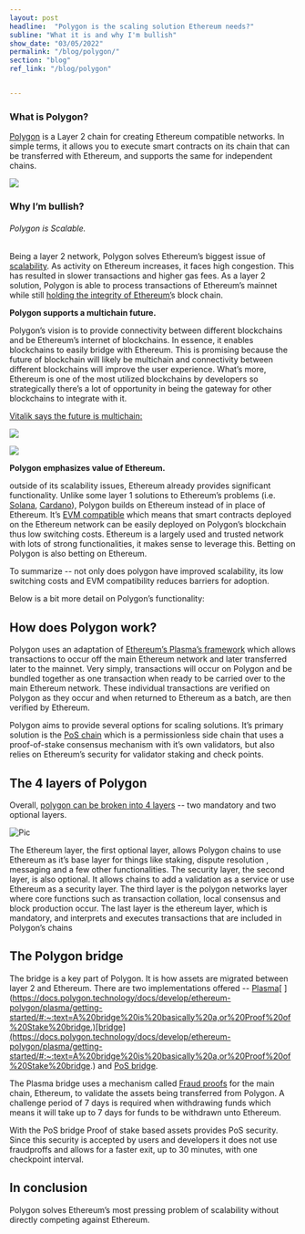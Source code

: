 ```yaml
---
layout: post
headline:  "Polygon is the scaling solution Ethereum needs?"
subline: "What it is and why I'm bullish"
show_date: "03/05/2022"
permalink: "/blog/polygon/"
section: "blog"
ref_link: "/blog/polygon"


---
```



### What is Polygon?

[Polygon](https://polygon.technology/) is a Layer 2 chain for creating Ethereum compatible networks. In simple terms, it allows you to execute smart contracts on its chain that can be transferred with Ethereum, and supports the same for independent chains. 

![](Aspose.Words.80ac7984-f941-42df-b52f-edcf335bcbde.001.png)


### Why I’m bullish?

###### Polygon is Scalable.

Being a layer 2 network, Polygon solves Ethereum’s biggest issue of [scalability](https://blog.coinbase.com/scaling-ethereum-crypto-for-a-billion-users-715ce15afc0b). As activity on Ethereum increases, it faces high congestion. This has resulted in slower transactions and higher gas fees. As a layer 2 solution, Polygon is able to process transactions of Ethereum’s mainnet while still [holding](https://www.one37pm.com/nft/tech/what-are-layer-2-solutions-and-why-are-they-important)[ ](https://www.one37pm.com/nft/tech/what-are-layer-2-solutions-and-why-are-they-important)[the](https://www.one37pm.com/nft/tech/what-are-layer-2-solutions-and-why-are-they-important)[ ](https://www.one37pm.com/nft/tech/what-are-layer-2-solutions-and-why-are-they-important)[integrity](https://www.one37pm.com/nft/tech/what-are-layer-2-solutions-and-why-are-they-important)[ ](https://www.one37pm.com/nft/tech/what-are-layer-2-solutions-and-why-are-they-important)[of](https://www.one37pm.com/nft/tech/what-are-layer-2-solutions-and-why-are-they-important)[ ](https://www.one37pm.com/nft/tech/what-are-layer-2-solutions-and-why-are-they-important)[Ethereum](https://www.one37pm.com/nft/tech/what-are-layer-2-solutions-and-why-are-they-important)[’](https://www.one37pm.com/nft/tech/what-are-layer-2-solutions-and-why-are-they-important)s block chain.

**Polygon supports a multichain future.**

Polygon’s vision is to provide connectivity between different blockchains and be Ethereum’s internet of blockchains. In essence, it enables blockchains to easily bridge with Ethereum. This is promising because the future of blockchain will likely be multichain and connectivity between different blockchains will improve the user experience. What’s more, Ethereum is one of the most utilized blockchains by developers so strategically there’s a lot of opportunity in being the gateway for other blockchains to integrate with it.

[Vitalik](https://twitter.com/VitalikButerin/status/1479501366192132099)[ ](https://twitter.com/VitalikButerin/status/1479501366192132099)[says](https://twitter.com/VitalikButerin/status/1479501366192132099)[ ](https://twitter.com/VitalikButerin/status/1479501366192132099)[the](https://twitter.com/VitalikButerin/status/1479501366192132099)[ ](https://twitter.com/VitalikButerin/status/1479501366192132099)[future](https://twitter.com/VitalikButerin/status/1479501366192132099)[ ](https://twitter.com/VitalikButerin/status/1479501366192132099)[is](https://twitter.com/VitalikButerin/status/1479501366192132099)[ ](https://twitter.com/VitalikButerin/status/1479501366192132099)[multichain](https://twitter.com/VitalikButerin/status/1479501366192132099)[:](https://twitter.com/VitalikButerin/status/1479501366192132099)

![](Aspose.Words.80ac7984-f941-42df-b52f-edcf335bcbde.002.png)

![](Aspose.Words.80ac7984-f941-42df-b52f-edcf335bcbde.003.png)

**Polygon emphasizes value of Ethereum.**

outside of its scalability issues, Ethereum already provides significant functionality.  Unlike some layer 1 solutions to Ethereum’s problems (i.e. [Solana](https://www.coinbase.com/learn/crypto-basics/what-is-solana), [Cardano](https://www.coinbase.com/learn/crypto-basics/what-is-cardano)), Polygon builds on Ethereum instead of in place of Ethereum. It’s [EVM](https://ethereum.org/en/developers/docs/evm/)[ ](https://ethereum.org/en/developers/docs/evm/)[compatible](https://ethereum.org/en/developers/docs/evm/) which means that smart contracts deployed on the Ethereum network can be easily deployed on Polygon’s blockchain thus low switching costs. Ethereum is a largely used and trusted network with lots of strong functionalities, it makes sense to leverage this. Betting on Polygon is also betting on Ethereum.

To summarize -- not only does polygon have improved scalability, its low switching costs and EVM compatibility reduces barriers for adoption.

Below is a bit more detail on Polygon’s functionality:

## How does Polygon work?
Polygon uses an adaptation of [Ethereum](https://docs.ethhub.io/ethereum-roadmap/layer-2-scaling/plasma/)[’](https://docs.ethhub.io/ethereum-roadmap/layer-2-scaling/plasma/)[s](https://docs.ethhub.io/ethereum-roadmap/layer-2-scaling/plasma/)[ ](https://docs.ethhub.io/ethereum-roadmap/layer-2-scaling/plasma/)[Plasma](https://docs.ethhub.io/ethereum-roadmap/layer-2-scaling/plasma/)[’](https://docs.ethhub.io/ethereum-roadmap/layer-2-scaling/plasma/)[s](https://docs.ethhub.io/ethereum-roadmap/layer-2-scaling/plasma/)[ ](https://docs.ethhub.io/ethereum-roadmap/layer-2-scaling/plasma/)[framework](https://docs.ethhub.io/ethereum-roadmap/layer-2-scaling/plasma/) which allows transactions to occur off the main Ethereum network and later transferred later to the mainnet. Very simply, transactions will occur on Polygon and be bundled together as one transaction when ready to be carried over to the main Ethereum network. These individual transactions are verified on Polygon as they occur and when returned to Ethereum as a batch, are then verified by Ethereum.

Polygon aims to provide several options for scaling solutions. It’s primary solution is the [PoS](https://finematics.com/polygon-matic-explained/#:~:text=Matic%20PoS%20Chain%20And%20Matic%20Plasma%20Chains&text=Plasma%2C%20in%20essence%2C%20is%20a,for%20building%20scalable%20decentralized%20applications.&text=Matic%20PoS%20Chain%20is%20a,mechanism%20with%20its%20own%20validators)[ ](https://finematics.com/polygon-matic-explained/#:~:text=Matic%20PoS%20Chain%20And%20Matic%20Plasma%20Chains&text=Plasma%2C%20in%20essence%2C%20is%20a,for%20building%20scalable%20decentralized%20applications.&text=Matic%20PoS%20Chain%20is%20a,mechanism%20with%20its%20own%20validators)[chain](https://finematics.com/polygon-matic-explained/#:~:text=Matic%20PoS%20Chain%20And%20Matic%20Plasma%20Chains&text=Plasma%2C%20in%20essence%2C%20is%20a,for%20building%20scalable%20decentralized%20applications.&text=Matic%20PoS%20Chain%20is%20a,mechanism%20with%20its%20own%20validators) which is a permissionless side chain that uses a proof-of-stake consensus mechanism with it’s own validators, but also relies on Ethereum’s security for validator staking and check points. 


## The 4 layers of Polygon

Overall, [polygon](https://polygon.technology/lightpaper-polygon.pdf#page=9)[ ](https://polygon.technology/lightpaper-polygon.pdf#page=9)[can](https://polygon.technology/lightpaper-polygon.pdf#page=9)[ ](https://polygon.technology/lightpaper-polygon.pdf#page=9)[be](https://polygon.technology/lightpaper-polygon.pdf#page=9)[ ](https://polygon.technology/lightpaper-polygon.pdf#page=9)[broken](https://polygon.technology/lightpaper-polygon.pdf#page=9)[ ](https://polygon.technology/lightpaper-polygon.pdf#page=9)[into](https://polygon.technology/lightpaper-polygon.pdf#page=9)[ 4 ](https://polygon.technology/lightpaper-polygon.pdf#page=9)[layers](https://polygon.technology/lightpaper-polygon.pdf#page=9) -- two mandatory and two optional layers.

![Pic](/assets/pic.png)

The Ethereum layer, the first optional layer, allows Polygon chains to use Ethereum as it’s base layer for things like staking, dispute resolution , messaging and a few other functionalities. The security layer, the second layer, is also optional. It allows chains to add a validation as a service or use Ethereum as a security layer. The third layer is the polygon networks layer where core functions such as transaction collation, local consensus and block production occur. The last layer is the ethereum layer, which is mandatory, and interprets and executes transactions that are included in Polygon’s chains

## The Polygon bridge

The bridge is a key part of Polygon. It is how assets are migrated between layer 2 and Ethereum. There are two implementations offered -- [Plasma](https://docs.polygon.technology/docs/develop/ethereum-polygon/plasma/getting-started/#:~:text=A%20bridge%20is%20basically%20a,or%20Proof%20of%20Stake%20bridge.)[ ](https://docs.polygon.technology/docs/develop/ethereum-polygon/plasma/getting-started/#:~:text=A%20bridge%20is%20basically%20a,or%20Proof%20of%20Stake%20bridge.)[bridge](https://docs.polygon.technology/docs/develop/ethereum-polygon/plasma/getting-started/#:~:text=A%20bridge%20is%20basically%20a,or%20Proof%20of%20Stake%20bridge.) and [PoS](https://docs.polygon.technology/docs/develop/ethereum-polygon/pos/getting-started/)[ ](https://docs.polygon.technology/docs/develop/ethereum-polygon/pos/getting-started/)[bridge](https://docs.polygon.technology/docs/develop/ethereum-polygon/pos/getting-started/).

The Plasma bridge uses a mechanism called [Fraud](https://docs.ethhub.io/ethereum-roadmap/layer-2-scaling/plasma/#fraud-proofs)[ ](https://docs.ethhub.io/ethereum-roadmap/layer-2-scaling/plasma/#fraud-proofs)[proofs](https://docs.ethhub.io/ethereum-roadmap/layer-2-scaling/plasma/#fraud-proofs) for the main chain, Ethereum, to validate the assets being transferred from Polygon. A challenge period of 7 days is required when withdrawing funds which means it will take up to 7 days for funds to be withdrawn unto Ethereum.

With the PoS bridge Proof of stake based assets provides PoS security. Since this security is accepted by users and developers it does not use fraudproffs and allows for a faster exit, up to 30 minutes, with one checkpoint interval.

## In conclusion

Polygon solves Ethereum’s most pressing problem of scalability without directly competing against Ethereum.

